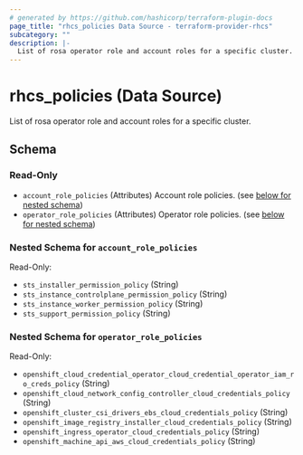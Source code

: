 ```yaml
---
# generated by https://github.com/hashicorp/terraform-plugin-docs
page_title: "rhcs_policies Data Source - terraform-provider-rhcs"
subcategory: ""
description: |-
  List of rosa operator role and account roles for a specific cluster.
---
```


# rhcs_policies (Data Source)

List of rosa operator role and account roles for a specific cluster.



<!-- clusterschema generated by tfplugindocs -->
## Schema

### Read-Only

- `account_role_policies` (Attributes) Account role policies. (see [below for nested schema](#nestedatt--account_role_policies))
- `operator_role_policies` (Attributes) Operator role policies. (see [below for nested schema](#nestedatt--operator_role_policies))

<a id="nestedatt--account_role_policies"></a>
### Nested Schema for `account_role_policies`

Read-Only:

- `sts_installer_permission_policy` (String)
- `sts_instance_controlplane_permission_policy` (String)
- `sts_instance_worker_permission_policy` (String)
- `sts_support_permission_policy` (String)


<a id="nestedatt--operator_role_policies"></a>
### Nested Schema for `operator_role_policies`

Read-Only:

- `openshift_cloud_credential_operator_cloud_credential_operator_iam_ro_creds_policy` (String)
- `openshift_cloud_network_config_controller_cloud_credentials_policy` (String)
- `openshift_cluster_csi_drivers_ebs_cloud_credentials_policy` (String)
- `openshift_image_registry_installer_cloud_credentials_policy` (String)
- `openshift_ingress_operator_cloud_credentials_policy` (String)
- `openshift_machine_api_aws_cloud_credentials_policy` (String)


